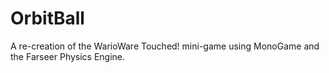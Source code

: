 # OrbitBall
A re-creation of the WarioWare Touched! mini-game using MonoGame and the Farseer Physics Engine.
